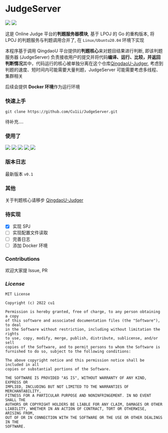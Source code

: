 # JudgeServer

[![](https://img.shields.io/badge/Version-v0.1-blue)](https://github.com/Cu1ii/JudgeServer) ![](https://img.shields.io/badge/go-1.19.3-brightgreen?logo=go)

这是 Online Judge 平台的**判题服务器模块**, 基于 LPOJ 的 Go 的重构版本, 将 LPOJ 的判题服务与判题调用合并了,  在 `Linux/Ubuntu20.04` 环境下实现

本程序基于调用 QingdaoU 平台提供的**判题核心**来对题目结果进行判断, 即该判题服务器 (JudgeServer) 负责接收用户的提交并将代码**编译、运行、比较，并返回判断情况**其中，代码运行的核心被单独分离在这个仓库[QingdaoU-Judger](https://github.com/QingdaoU/Judger), 考虑到判题的速度、短时间内可能需要大量判题，JudgeServer 可能需要考虑多线程、集群相关

后续会提供 **Docker 环境**作为运行环境

### 快速上手

```shell
git clone https://github.com/Cu1ii/JudgeServer.git
```

待补充....

### 使用了

[![](https://img.shields.io/badge/gorm-v1.24.2-%235698c3)](https://github.com/gin-gonic/gin) [![](https://img.shields.io/badge/logrus-v1.9.0-%23428675)](https://github.com/sirupsen/logrus) [![](https://img.shields.io/badge/ants-v2.6.0-%2315231b)](https://github.com/panjf2000/ants) [![](https://img.shields.io/badge/viper-%20v1.14.0-%23e2d849) ](https://github.com/spf13/viper)  [![](https://img.shields.io/badge/QingdaoU--judger-%20-%23e2d849)](https://github.com/QingdaoU/Judger)

### 版本日志

最新版本 `v0.1`

### 其他

关于判题核心请移步 [QingdaoU-Judger](https://github.com/QingdaoU/Judger)


### 待实现

- [x] 实现 SPJ
- [ ] 实现配置文件读取
- [ ] 完善日志
- [ ] 添加 Docker 环境

### Contributions

欢迎大家提 Issue, PR

### *License*

```
MIT License

Copyright (c) 2022 cu1

Permission is hereby granted, free of charge, to any person obtaining a copy
of this software and associated documentation files (the "Software"), to deal
in the Software without restriction, including without limitation the rights
to use, copy, modify, merge, publish, distribute, sublicense, and/or sell
copies of the Software, and to permit persons to whom the Software is
furnished to do so, subject to the following conditions:

The above copyright notice and this permission notice shall be included in all
copies or substantial portions of the Software.

THE SOFTWARE IS PROVIDED "AS IS", WITHOUT WARRANTY OF ANY KIND, EXPRESS OR
IMPLIED, INCLUDING BUT NOT LIMITED TO THE WARRANTIES OF MERCHANTABILITY,
FITNESS FOR A PARTICULAR PURPOSE AND NONINFRINGEMENT. IN NO EVENT SHALL THE
AUTHORS OR COPYRIGHT HOLDERS BE LIABLE FOR ANY CLAIM, DAMAGES OR OTHER
LIABILITY, WHETHER IN AN ACTION OF CONTRACT, TORT OR OTHERWISE, ARISING FROM,
OUT OF OR IN CONNECTION WITH THE SOFTWARE OR THE USE OR OTHER DEALINGS IN THE
SOFTWARE.
```